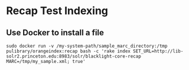 # Recap Test Indexing

## Use Docker to install a file
```sudo docker run -v /my-system-path/sample_marc_directory:/tmp pulibrary/orangeindex:recap bash -c 'rake index SET_URL=http://lib-solr2.princeton.edu:8983/solr/blacklight-core-recap MARC=/tmp/my_sample.xml; true'```